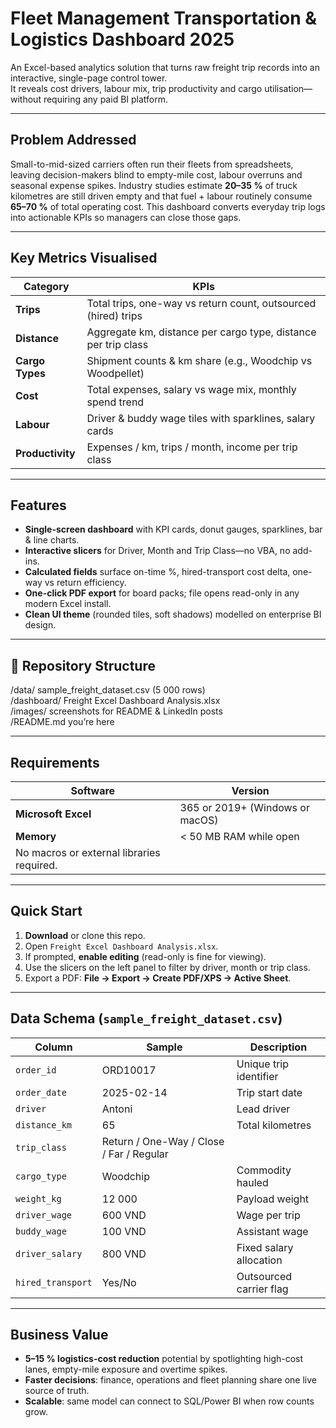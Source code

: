 # Fleet Management Transportation & Logistics Dashboard 2025

An Excel-based analytics solution that turns raw freight trip records into an interactive, single-page control tower.  
It reveals cost drivers, labour mix, trip productivity and cargo utilisation—without requiring any paid BI platform.

---

## Problem Addressed  
Small-to-mid-sized carriers often run their fleets from spreadsheets, leaving decision-makers blind to empty-mile cost, labour overruns and seasonal expense spikes. Industry studies estimate **20–35 %** of truck kilometres are still driven empty and that fuel + labour routinely consume **65–70 %** of total operating cost. This dashboard converts everyday trip logs into actionable KPIs so managers can close those gaps.

---

## Key Metrics Visualised
| Category | KPIs |
|----------|------|
| **Trips** | Total trips, one-way vs return count, outsourced (hired) trips |
| **Distance** | Aggregate km, distance per cargo type, distance per trip class |
| **Cargo Types** | Shipment counts & km share (e.g., Woodchip vs Woodpellet) |
| **Cost** | Total expenses, salary vs wage mix, monthly spend trend |
| **Labour** | Driver & buddy wage tiles with sparklines, salary cards |
| **Productivity** | Expenses / km, trips / month, income per trip class |

---

## Features
- **Single-screen dashboard** with KPI cards, donut gauges, sparklines, bar & line charts.
- **Interactive slicers** for Driver, Month and Trip Class—no VBA, no add-ins.
- **Calculated fields** surface on-time %, hired-transport cost delta, one-way vs return efficiency.
- **One-click PDF export** for board packs; file opens read-only in any modern Excel install.
- **Clean UI theme** (rounded tiles, soft shadows) modelled on enterprise BI design.

---

## 📂 Repository Structure
/data/            sample_freight_dataset.csv (5 000 rows)  
/dashboard/       Freight Excel Dashboard Analysis.xlsx  
/images/          screenshots for README & LinkedIn posts  
/README.md        you’re here  

---

## Requirements
| Software | Version |
|----------|---------|
| **Microsoft Excel** | 365 or 2019+ (Windows or macOS) |
| **Memory** | < 50 MB RAM while open |
| No macros or external libraries required.

---

## Quick Start  

1. **Download** or clone this repo.  
2. Open `Freight Excel Dashboard Analysis.xlsx`.  
3. If prompted, **enable editing** (read-only is fine for viewing).  
4. Use the slicers on the left panel to filter by driver, month or trip class.  
5. Export a PDF: **File → Export → Create PDF/XPS → Active Sheet**.

---

## Data Schema (`sample_freight_dataset.csv`)

| Column | Sample | Description |
|--------|--------|-------------|
| `order_id` | ORD10017 | Unique trip identifier |
| `order_date` | 2025-02-14 | Trip start date |
| `driver` | Antoni | Lead driver |
| `distance_km` | 65 | Total kilometres |
| `trip_class` | Return / One-Way / Close / Far / Regular |
| `cargo_type` | Woodchip | Commodity hauled |
| `weight_kg` | 12 000 | Payload weight |
| `driver_wage` | 600 VND | Wage per trip |
| `buddy_wage` | 100 VND | Assistant wage |
| `driver_salary` | 800 VND | Fixed salary allocation |
| `hired_transport` | Yes/No | Outsourced carrier flag |

---

## Business Value
- **5–15 % logistics-cost reduction** potential by spotlighting high-cost lanes, empty-mile exposure and overtime spikes.  
- **Faster decisions**: finance, operations and fleet planning share one live source of truth.  
- **Scalable**: same model can connect to SQL/Power BI when row counts grow.
